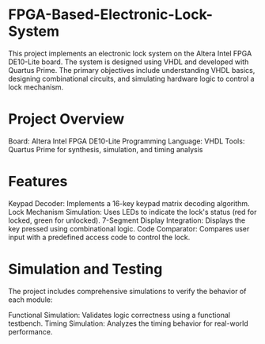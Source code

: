 # FPGA-Based-Electronic-Lock-System
This project implements an electronic lock system on the Altera Intel FPGA DE10-Lite board. The system is designed using VHDL and developed with Quartus Prime. The primary objectives include understanding VHDL basics, designing combinational circuits, and simulating hardware logic to control a lock mechanism.

# Project Overview
Board: Altera Intel FPGA DE10-Lite
Programming Language: VHDL
Tools: Quartus Prime for synthesis, simulation, and timing analysis
# Features
Keypad Decoder: Implements a 16-key keypad matrix decoding algorithm.
Lock Mechanism Simulation: Uses LEDs to indicate the lock's status (red for locked, green for unlocked).
7-Segment Display Integration: Displays the key pressed using combinational logic.
Code Comparator: Compares user input with a predefined access code to control the lock.
# Simulation and Testing
The project includes comprehensive simulations to verify the behavior of each module:

Functional Simulation: Validates logic correctness using a functional testbench.
Timing Simulation: Analyzes the timing behavior for real-world performance.

